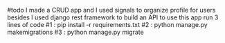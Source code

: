 #todo
I made a CRUD app and I used signals to organize profile for users besides I used django rest framework to build an API 
to use this app run 3 lines of code
#1 : pip install -r requirements.txt
#2 : python manage.py makemigrations
#3 : python manage.py migrate
